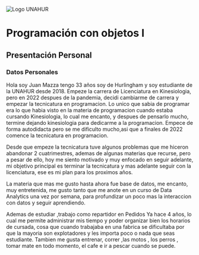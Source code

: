 ![Logo UNAHUR](./UNAHUR.png)

# Programación con objetos I
## Presentación Personal

### Datos Personales
Hola soy Juan Mazza tengo 33 años soy de Hurlingham  y soy estudiante de la UNAHUR desde 2018. Empeze la carrera de Licenciatura en Kinesiologia, pero en 2022 despues de la pandemia, decidi cambiarme de carrera y empezar la tecnicatura en programacion. Lo unico que sabia de programar era lo que habia visto en la materia de programacion cuando estaba cursando Kinesiologia, lo cual me encanto, y despues de pensarlo mucho, termine dejando kinesiologia para dedicarme a la programacion. Empece de forma autodidacta pero se me dificulto mucho,asi que a finales de 2022 comence la tecnicatura en programacion.

Desde que empeze la tecnicatura tuve algunos problemas que me hiceron abandonar 2 cuatrimestres, ademas de algunas materias que recurse, pero a pesar de ello, hoy me siento motivado y muy enfocado en seguir adelante, mi objetivo principal es terminar la tecnicatura y mas adelante seguir con la licenciatura, ese es mi plan para los proximos años.

La materia que mas me gusto hasta ahora fue base de datos, me encanto, muy entretenida, me gusto tanto que me anote en un curso de Data Analytics una vez por semana, para profundizar un poco mas la interaccion con datos y seguir aprendiendo.

Ademas de estudiar ,trabajo como repartidor en Pedidos Ya hace 4 años, lo cual me permite administrar mis tiempo y poder organizar bien los horarios de cursada, cosa que cuando trabajaba en una fabrica se dificultaba por que la mayoria son explotadores y les importa poco o nada que seas estudiante.
Tambien me gusta entrenar, correr ,las motos , los perros , tomar mate en todo momento, el cafe e ir a pescar cuando se puede.


